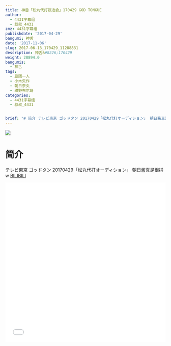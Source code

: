 ```yaml
---
title: 神舌「松丸代打甄选会」170429 GOD TONGUE
author:
  - 4431字幕组
  - 叔叔_4431
zmz: 4431字幕组
publishdate: '2017-04-29'
bangumi: 神舌
date: '2017-11-06'
slug: 2017-06-13_170429_11288831
description: 神舌&#8226;170429
weight: 28894.0
bangumis:
  - 神舌
tags:
  - 剧团一人
  - 小木矢作
  - 朝日奈央
  - 绀野布尔玛
categories:
  - 4431字幕组
  - 叔叔_4431


brief: "# 简介 テレビ東京 ゴッドタン 20170429「松丸代打オーディション」 朝日酱真是很拼w"
---
```

![](https://i.imgur.com/TKzbZJY.png)
# 简介  
テレビ東京 ゴッドタン 20170429「松丸代打オーディション」
朝日酱真是很拼w
  [BILIBILI](https://www.bilibili.com/video/av11288831/)

  <iframe src="//www.bilibili.com/blackboard/player.html?aid=11288831" width="100%" height="500" frameborder="0" allowfullscreen="allowfullscreen"></iframe>
